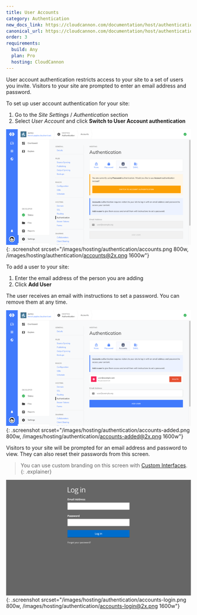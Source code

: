 ```yaml
---
title: User Accounts
category: Authentication
new_docs_link: https://cloudcannon.com/documentation/host/authentication/#user-account-login
canonical_url: https://cloudcannon.com/documentation/host/authentication/#user-account-login
order: 3
requirements:
  build: Any
  plan: Pro
  hosting: CloudCannon
---
```


User account authentication restricts access to your site to a set of users you invite. Visitors to your site are prompted to enter an email address and password.

To set up user account authentication for your site:

1. Go to the *Site Settings* / *Authentication* section
2. Select *User Account* and click **Switch to User Account authentication**

![User account authentication](/images/hosting/authentication/accounts.png){: .screenshot srcset="/images/hosting/authentication/accounts.png 800w, /images/hosting/authentication/accounts@2x.png 1600w"}

To add a user to your site:

1. Enter the email address of the person you are adding
2. Click **Add User**

The user receives an email with instructions to set a password. You can remove them at any time.

![Adding a user account](/images/hosting/authentication/accounts-added.png){: .screenshot srcset="/images/hosting/authentication/accounts-added.png 800w, /images/hosting/authentication/accounts-added@2x.png 1600w"}

Visitors to your site will be prompted for an email address and password to view. They can also reset their passwords from this screen.

> You can use custom branding on this screen with [Custom Interfaces](/hosting/authentication/custom-interfaces/).
{: .explainer}

![User account login](/images/hosting/authentication/accounts-login.png){: .screenshot srcset="/images/hosting/authentication/accounts-login.png 800w, /images/hosting/authentication/accounts-login@2x.png 1600w"}
